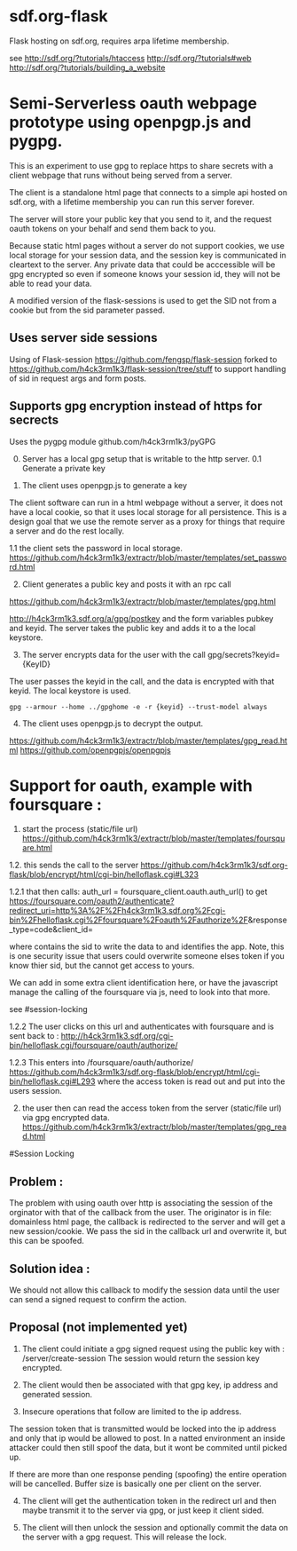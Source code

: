 # sdf.org-flask
Flask hosting on sdf.org, requires arpa lifetime membership.

see http://sdf.org/?tutorials/htaccess
http://sdf.org/?tutorials#web
http://sdf.org/?tutorials/building_a_website

# Semi-Serverless oauth webpage prototype using openpgp.js and pygpg.

This is an experiment to use gpg to replace https to share secrets with a client webpage that runs without being served from a server.

The client is a standalone html page that connects to a simple api hosted on sdf.org, with a lifetime membership you can run this server forever. 

The server will store your public key that you send to it, and the request oauth tokens on your behalf and send them back to you. 

Because static html pages without a server do not support cookies, we use local storage for your session data, and the session key is communicated in cleartext to the server. 
Any private data that could be acccessible will be gpg encrypted so even if someone knows your session id, they will not be able to read your data.

A modified version of the flask-sessions is used to get the SID not from a cookie but from the sid parameter passed.


## Uses server side sessions 

Using of Flask-session https://github.com/fengsp/flask-session forked to 
https://github.com/h4ck3rm1k3/flask-session/tree/stuff to support handling of sid in request args and form posts.


## Supports gpg encryption instead of https for secrects

Uses the pygpg module github.com/h4ck3rm1k3/pyGPG

0. Server has a local gpg setup that is writable to the http server.
0.1 Generate a private key

1. The client uses openpgp.js to generate a key

The client software can run in a html webpage without a server, it does not have a local cookie, so that it uses local storage for all persistence. 
This is a design goal that we use the remote server as a proxy for things that require a server and do the rest locally.

1.1 the client sets the password in local storage.
https://github.com/h4ck3rm1k3/extractr/blob/master/templates/set_password.html

2. Client generates a public key and posts it with an rpc call


https://github.com/h4ck3rm1k3/extractr/blob/master/templates/gpg.html

http://h4ck3rm1k3.sdf.org/a/gpg/postkey and the form variables pubkey and keyid.
The server takes the public key and adds it to a the local keystore.

3. The server encrypts data for the user with the call gpg/secrets?keyid={KeyID} 

The user passes the keyid in the call, and the data is encrypted with that keyid. The local keystore is used.

	gpg --armour --home ../gpghome -e -r {keyid} --trust-model always

4. The client uses openpgp.js to decrypt the output.

https://github.com/h4ck3rm1k3/extractr/blob/master/templates/gpg_read.html
https://github.com/openpgpjs/openpgpjs


# Support for oauth, example with foursquare :

1. start the process (static/file url)
https://github.com/h4ck3rm1k3/extractr/blob/master/templates/foursquare.html

1.2. this sends the call to the server 
https://github.com/h4ck3rm1k3/sdf.org-flask/blob/encrypt/html/cgi-bin/helloflask.cgi#L323

1.2.1 that then calls:
auth_url = foursquare_client.oauth.auth_url()
to get 
https://foursquare.com/oauth2/authenticate?redirect_uri=http%3A%2F%2Fh4ck3rm1k3.sdf.org%2Fcgi-bin%2Fhelloflask.cgi%2Ffoursquare%2Foauth%2Fauthorize%2F<sid>&response_type=code&client_id=<clientid>

where <sid> contains the sid to write the data to and <clientid> identifies the app. Note, this is one security issue that users could overwrite someone elses token if you know thier sid, but the cannot get access to yours.

We can add in some extra client identification here, or have the javascript manage the calling of the foursquare via js, need to look into that more.

see #session-locking

1.2.2 The user clicks on this url and authenticates with foursquare and is sent back to :
http://h4ck3rm1k3.sdf.org/cgi-bin/helloflask.cgi/foursquare/oauth/authorize/<sid>

1.2.3 This enters into /foursquare/oauth/authorize/<sid> 
https://github.com/h4ck3rm1k3/sdf.org-flask/blob/encrypt/html/cgi-bin/helloflask.cgi#L293
where the access token is read out and put into the users session.

2. the user then can read the access token from the server (static/file url) via gpg encrypted data.
https://github.com/h4ck3rm1k3/extractr/blob/master/templates/gpg_read.html

#Session Locking

## Problem :
The problem with using oauth over http is associating the session of the orginator with that of the callback from the user.
The originator is in file: domainless html page, the callback is redirected to the server and will get a new session/cookie. We pass the sid in the callback url and overwrite it, but this can be spoofed.

## Solution idea :
We should not allow this callback to modify the session data until the user can send a signed request to confirm the action.

## Proposal (not implemented yet)

1. The client could initiate a gpg signed request using the public key with :
/server/create-session
The session would return the session key encrypted.

2. The client would then be associated with that gpg key, ip address and generated session.

3. Insecure operations that follow are limited to the ip address.

The session token that is transmitted would be locked into the ip address and only that ip would be allowed to post. 
In a natted environment an inside attacker could then still spoof the data, but it wont be commited until picked up.

If there are more than one response pending (spoofing) the entire operation will be cancelled. Buffer size is basically one per client on the server.

4. The client will get the authentication token in the redirect url and then maybe transmit it to the server via gpg, or just keep it client sided.

5. The client will then unlock the session and optionally commit the data on the server with a gpg request. This will release the lock.
